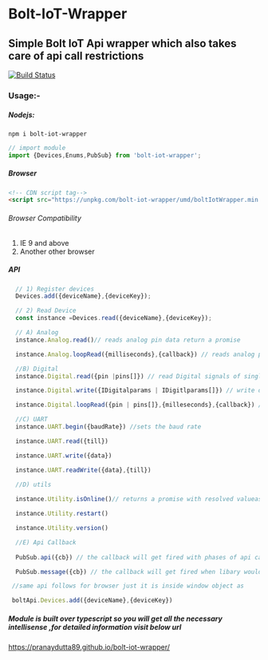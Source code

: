 # Bolt-IoT-Wrapper
## Simple Bolt IoT Api wrapper which also takes care of api call restrictions

[![Build Status](https://travis-ci.org/pranaydutta89/bolt-iot-wrapper.svg?branch=master)](https://travis-ci.org/pranaydutta89/bolt-iot-wrapper)

### Usage:-

##### Nodejs:

 ```
 npm i bolt-iot-wrapper
 ```

 ```javascript
 // import module
 import {Devices,Enums,PubSub} from 'bolt-iot-wrapper';

 ```

##### Browser

```html
<!-- CDN script tag-->
<script src="https://unpkg.com/bolt-iot-wrapper/umd/boltIotWrapper.min.js"></script>
```
###### Browser Compatibility
1) IE 9 and above
2) Another other browser

##### API

```javascript
  // 1) Register devices
  Devices.add({deviceName},{deviceKey});

  // 2) Read Device
  const instance =Devices.read({deviceName},{deviceKey});

  // A) Analog
  instance.Analog.read()// reads analog pin data return a promise

  instance.Analog.loopRead({milliseconds},{callback}) // reads analog pin continously in paritcular interval

  //B) Digital
  instance.Digital.read({pin |pins[]}) // read Digital signals of single of multiple pins returns a promise

  instance.Digital.write({IDigitalparams | IDigitlparams[]}) // write digital singals 

  instance.Digital.loopRead({pin | pins[]},{milleseconds},{callback}) // read digital singals in particular interval

  //C) UART
  instance.UART.begin({baudRate}) //sets the baud rate

  instance.UART.read({till})

  instance.UART.write({data})

  instance.UART.readWrite({data},{till})
  
  //D) utils

  instance.Utility.isOnline()// returns a promise with resolved valueas true/false

  instance.Utility.restart()

  instance.Utility.version()

  //E) Api Callback 
  
  PubSub.api({cb}) // the callback will get fired with phases of api calls

  PubSub.message({cb}) // the callback will get fired when libary would send some message to client

```

```javascript
 //same api follows for browser just it is inside window object as 

 boltApi.Devices.add({deviceName},{deviceKey})
```
##### Module is built over typescript so you will get all the necessary intellisense ,for detailed information visit below url


https://pranaydutta89.github.io/bolt-iot-wrapper/
